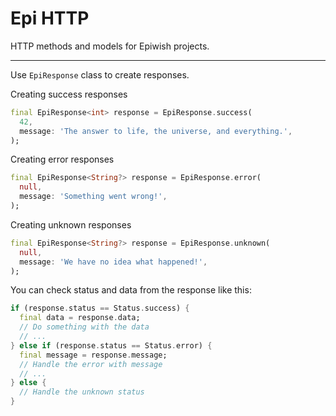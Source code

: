 # Epi HTTP

HTTP methods and models for Epiwish projects.

---

Use `EpiResponse` class to create responses.

Creating success responses
```dart
final EpiResponse<int> response = EpiResponse.success(
  42,
  message: 'The answer to life, the universe, and everything.',
);
```

Creating error responses
```dart
final EpiResponse<String?> response = EpiResponse.error(
  null,
  message: 'Something went wrong!',
);
```

Creating unknown responses
```dart
final EpiResponse<String?> response = EpiResponse.unknown(
  null,
  message: 'We have no idea what happened!',
);
```


You can check status and data from the response like this:
```dart
if (response.status == Status.success) {
  final data = response.data;
  // Do something with the data
  // ...
} else if (response.status == Status.error) {
  final message = response.message;
  // Handle the error with message
  // ...
} else {
  // Handle the unknown status
}
```